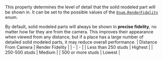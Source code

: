 This property determines the level of detail that the solid modeled part
will be shown in. It can be set to the possible values of the
[`Enum.RenderFidelity`](https://create.roblox.com/docs/reference/engine/enums/RenderFidelity) enum.

By default, solid modeled parts will always be shown in **precise
fidelity**, no matter how far they are from the camera. This improves
their appearance when viewed from any distance, but if a place has a large
number of detailed solid modeled parts, it may reduce overall performance.
| Distance From Camera | Render Fidelity |
| - | - |
| Less than 250 studs | Highest |
| 250-500 studs | Medium |
| 500 or more studs | Lowest |